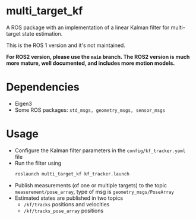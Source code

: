 # multi_target_kf
A ROS package with an implementation of a linear Kalman filter for multi-target state estimation.

This is the ROS 1 version and it's not maintained.

**For ROS2 version, please use the `main` branch. The ROS2 version is much more mature, well documented, and includes more motion models.**

# Dependencies
* Eigen3
* Some ROS packages:  `std_msgs, geometry_msgs, sensor_msgs`

# Usage
* Configure the Kalman filter parameters in the `config/kf_tracker.yaml` file
* Run the filter using
  ```bash
  roslaunch multi_target_kf kf_tracker.launch 
  ```
* Publish measurements (of one or multiple targets) to the topic `measurement/pose_array`, type of msg is `geometry_msgs/PoseArray`
* Estimated states are published in two topics
  * `/kf/tracks` positions and velocities
  * `/kf/tracks_pose_array` positions
